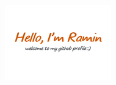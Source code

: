 <img align="center" width="55%" src="https://github.com/RaminHaghi/RaminHaghi/blob/main/Untitled-1.png?raw=true"/>
